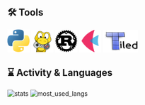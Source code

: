 <div>
  <h2>🛠️ Tools</h2>
  <img src="https://raw.githubusercontent.com/blankRiot96/blankRiot96.github.io/main/assets/md-icons/python.png" width=50></a>
  <img src="https://raw.githubusercontent.com/blankRiot96/blankRiot96.github.io/main/assets/md-icons/pygame.png" width=50></a>
  <img src="https://raw.githubusercontent.com/blankRiot96/blankRiot96.github.io/main/assets/md-icons/rust.png" width=50></a>
  <img src="https://raw.githubusercontent.com/blankRiot96/blankRiot96.github.io/main/assets/md-icons/flet.png" width=50></a>
  <img src="https://raw.githubusercontent.com/blankRiot96/blankRiot96.github.io/main/assets/md-icons/tiled.png" height=50></a>
  
  <h2>⌛ Activity & Languages</h2>
  <img src="https://github-readme-stats.vercel.app/api?username=blankRiot96&show_icons=true&include_all_commits=true&count_private=true&bg_color=ffffff00&text_color=34ebe5&hide_border=true" height="150" alt="stats">
  <img src="https://github-readme-stats.vercel.app/api/top-langs/?username=blankRiot96&layout=compact&langs_count=4&bg_color=ffffff00&text_color=34ebe5&count_private=true&hide_border=true" height="150" alt="most_used_langs">
</div>
